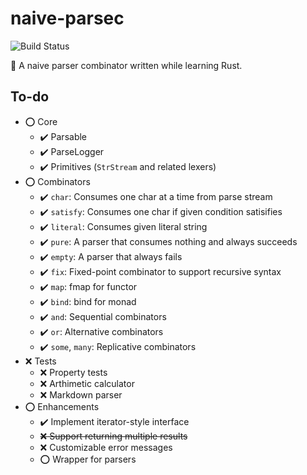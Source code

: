 # naive-parsec

![Build Status](https://github.com/codgician/naive-parsec/actions/workflows/build.yml/badge.svg)

:frog: A naive parser combinator written while learning Rust.

## To-do

- :o: Core
    - :heavy_check_mark: Parsable
    - :heavy_check_mark: ParseLogger
    - :heavy_check_mark: Primitives (`StrStream` and related lexers)
- :o: Combinators
    - :heavy_check_mark: `char`: Consumes one char at a time from parse stream
    - :heavy_check_mark: `satisfy`: Consumes one char if given condition satisifies
    - :heavy_check_mark: `literal`: Consumes given literal string
    - :heavy_check_mark: `pure`: A parser that consumes nothing and always succeeds
    - :heavy_check_mark: `empty`: A parser that always fails
    - :heavy_check_mark: `fix`: Fixed-point combinator to support recursive syntax
    - :heavy_check_mark: `map`: fmap for functor
    - :heavy_check_mark: `bind`: bind for monad
    - :heavy_check_mark: `and`: Sequential combinators
    - :heavy_check_mark: `or`: Alternative combinators
    - :heavy_check_mark: `some`, `many`: Replicative combinators
- :x: Tests
    - :x: Property tests
    - :x: Arthimetic calculator
    - :x: Markdown parser
- :o: Enhancements
    - :heavy_check_mark: Implement iterator-style interface
    - ~~:x: Support returning multiple results~~
    - :x: Customizable error messages
    - :o: Wrapper for parsers
